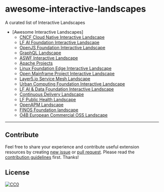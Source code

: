 # awesome-interactive-landscapes

A curated list of Interactive Landscapes

- [Awesome Interactive Landscapes]
  - [CNCF Cloud Native Interactive Landscape](https://landscape.cncf.io/)
  - [LF AI Foundation Interactive Landscape](https://landscape.lfai.foundation/)
  - [OpenJS Foundation Interactive Landscape](https://landscape.openjsf.org/)
  - [GraphQL Landscape](https://landscape.graphql.org/)
  - [ASWF Interactive Landscape](https://landscape.aswf.io/)
  - [Apache Projects](https://projects.apache.org/projects.html)
  - [Linux Foundation Edge Interactive Landscape](https://landscape.lfedge.org/)
  - [Open Mainframe Project Interactive Landscape](https://landscape.openmainframeproject.org/)
  - [Layer5.io Service Mesh Landscape](https://layer5.io/landscape)
  - [Urban Computing Foundation Interactive Landscape](https://landscape.uc.foundation/)
  - [LF AI & Data Foundation Interactive Landscape](https://landscape.lfaidata.foundation/)
  - [Continuous Delivery Landscape](https://landscape.cd.foundation/)
  - [LF Public Health Landscape](https://landscape.lfph.io/)
  - [OpenAPM Landscape](https://openapm.io/landscape)
  - [FINOS Foundation landscape](https://landscape.finos.org/)
  - [O4B European Commercial OSS Landscape](https://landscape.o4b.org/)


- - -


## Contribute
Feel free to share your experience and contribute useful extension resources by creating [new issue](https://github.com/neophyt3/awesome-interactive-landscapes/issues) or [pull request](https://github.com/neophyt3/awesome-interactive-landscapes/pulls).
Please read the [contribution guidelines](CONTRIBUTING.md) first. Thanks!

## License
[![CC0](http://mirrors.creativecommons.org/presskit/buttons/88x31/svg/cc-zero.svg)](https://creativecommons.org/publicdomain/zero/1.0/)


